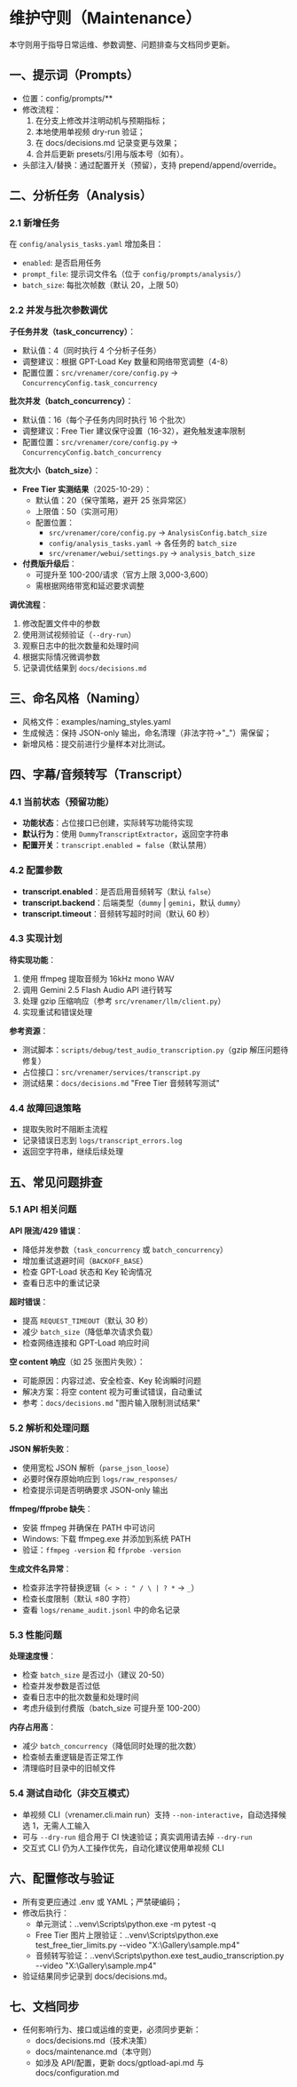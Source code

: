 # 维护守则（Maintenance）

本守则用于指导日常运维、参数调整、问题排查与文档同步更新。

## 一、提示词（Prompts）
- 位置：config/prompts/**
- 修改流程：
  1) 在分支上修改并注明动机与预期指标；
  2) 本地使用单视频 dry-run 验证；
  3) 在 docs/decisions.md 记录变更与效果；
  4) 合并后更新 presets/引用与版本号（如有）。
- 头部注入/替换：通过配置开关（预留），支持 prepend/append/override。

## 二、分析任务（Analysis）

### 2.1 新增任务
在 `config/analysis_tasks.yaml` 增加条目：
- `enabled`: 是否启用任务
- `prompt_file`: 提示词文件名（位于 `config/prompts/analysis/`）
- `batch_size`: 每批次帧数（默认 20，上限 50）

### 2.2 并发与批次参数调优

**子任务并发（task_concurrency）**：
- 默认值：4（同时执行 4 个分析子任务）
- 调整建议：根据 GPT-Load Key 数量和网络带宽调整（4-8）
- 配置位置：`src/vrenamer/core/config.py` → `ConcurrencyConfig.task_concurrency`

**批次并发（batch_concurrency）**：
- 默认值：16（每个子任务内同时执行 16 个批次）
- 调整建议：Free Tier 建议保守设置（16-32），避免触发速率限制
- 配置位置：`src/vrenamer/core/config.py` → `ConcurrencyConfig.batch_concurrency`

**批次大小（batch_size）**：
- **Free Tier 实测结果**（2025-10-29）：
  - 默认值：20（保守策略，避开 25 张异常区）
  - 上限值：50（实测可用）
  - 配置位置：
    - `src/vrenamer/core/config.py` → `AnalysisConfig.batch_size`
    - `config/analysis_tasks.yaml` → 各任务的 `batch_size`
    - `src/vrenamer/webui/settings.py` → `analysis_batch_size`
- **付费版升级后**：
  - 可提升至 100-200/请求（官方上限 3,000-3,600）
  - 需根据网络带宽和延迟要求调整

**调优流程**：
1. 修改配置文件中的参数
2. 使用测试视频验证（`--dry-run`）
3. 观察日志中的批次数量和处理时间
4. 根据实际情况微调参数
5. 记录调优结果到 `docs/decisions.md`

## 三、命名风格（Naming）
- 风格文件：examples/naming_styles.yaml
- 生成候选：保持 JSON-only 输出，命名清理（非法字符→"_"）需保留；
- 新增风格：提交前进行少量样本对比测试。

## 四、字幕/音频转写（Transcript）

### 4.1 当前状态（预留功能）
- **功能状态**：占位接口已创建，实际转写功能待实现
- **默认行为**：使用 `DummyTranscriptExtractor`，返回空字符串
- **配置开关**：`transcript.enabled = false`（默认禁用）

### 4.2 配置参数
- **transcript.enabled**：是否启用音频转写（默认 `false`）
- **transcript.backend**：后端类型（`dummy` | `gemini`，默认 `dummy`）
- **transcript.timeout**：音频转写超时时间（默认 60 秒）

### 4.3 实现计划
**待实现功能**：
1. 使用 ffmpeg 提取音频为 16kHz mono WAV
2. 调用 Gemini 2.5 Flash Audio API 进行转写
3. 处理 gzip 压缩响应（参考 `src/vrenamer/llm/client.py`）
4. 实现重试和错误处理

**参考资源**：
- 测试脚本：`scripts/debug/test_audio_transcription.py`（gzip 解压问题待修复）
- 占位接口：`src/vrenamer/services/transcript.py`
- 测试结果：`docs/decisions.md` "Free Tier 音频转写测试"

### 4.4 故障回退策略
- 提取失败时不阻断主流程
- 记录错误日志到 `logs/transcript_errors.log`
- 返回空字符串，继续后续处理

## 五、常见问题排查

### 5.1 API 相关问题
**API 限流/429 错误**：
- 降低并发参数（`task_concurrency` 或 `batch_concurrency`）
- 增加重试退避时间（`BACKOFF_BASE`）
- 检查 GPT-Load 状态和 Key 轮询情况
- 查看日志中的重试记录

**超时错误**：
- 提高 `REQUEST_TIMEOUT`（默认 30 秒）
- 减少 `batch_size`（降低单次请求负载）
- 检查网络连接和 GPT-Load 响应时间

**空 content 响应**（如 25 张图片失败）：
- 可能原因：内容过滤、安全检查、Key 轮询瞬时问题
- 解决方案：将空 content 视为可重试错误，自动重试
- 参考：`docs/decisions.md` "图片输入限制测试结果"

### 5.2 解析和处理问题
**JSON 解析失败**：
- 使用宽松 JSON 解析（`parse_json_loose`）
- 必要时保存原始响应到 `logs/raw_responses/`
- 检查提示词是否明确要求 JSON-only 输出

**ffmpeg/ffprobe 缺失**：
- 安装 ffmpeg 并确保在 PATH 中可访问
- Windows: 下载 ffmpeg.exe 并添加到系统 PATH
- 验证：`ffmpeg -version` 和 `ffprobe -version`

**生成文件名异常**：
- 检查非法字符替换逻辑（`< > : " / \ | ? *` → `_`）
- 检查长度限制（默认 ≤80 字符）
- 查看 `logs/rename_audit.jsonl` 中的命名记录

### 5.3 性能问题
**处理速度慢**：
- 检查 `batch_size` 是否过小（建议 20-50）
- 检查并发参数是否过低
- 查看日志中的批次数量和处理时间
- 考虑升级到付费版（batch_size 可提升至 100-200）

**内存占用高**：
- 减少 `batch_concurrency`（降低同时处理的批次数）
- 检查帧去重逻辑是否正常工作
- 清理临时目录中的旧帧文件


### 5.4 测试自动化（非交互模式）
- 单视频 CLI（vrenamer.cli.main run）支持 `--non-interactive`，自动选择候选 1，无需人工输入
- 可与 `--dry-run` 组合用于 CI 快速验证；真实调用请去掉 `--dry-run`
- 交互式 CLI 仍为人工操作优先，自动化建议使用单视频 CLI

## 六、配置修改与验证
- 所有变更应通过 .env 或 YAML；严禁硬编码；
- 修改后执行：
  - 单元测试：.\.venv\Scripts\python.exe -m pytest -q
  - Free Tier 图片上限验证：.\.venv\Scripts\python.exe test_free_tier_limits.py --video "X:\\Gallery\\sample.mp4"
  - 音频转写验证：.\.venv\Scripts\python.exe test_audio_transcription.py --video "X:\\Gallery\\sample.mp4"
- 验证结果同步记录到 docs/decisions.md。

## 七、文档同步
- 任何影响行为、接口或运维的变更，必须同步更新：
  - docs/decisions.md（技术决策）
  - docs/maintenance.md（本守则）
  - 如涉及 API/配置，更新 docs/gptload-api.md 与 docs/configuration.md

